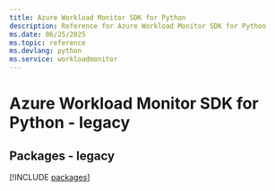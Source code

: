 ```yaml
---
title: Azure Workload Monitor SDK for Python
description: Reference for Azure Workload Monitor SDK for Python
ms.date: 06/25/2025
ms.topic: reference
ms.devlang: python
ms.service: workloadmonitor
---
```

# Azure Workload Monitor SDK for Python - legacy
## Packages - legacy
[!INCLUDE [packages](workload-monitor-index.md)]